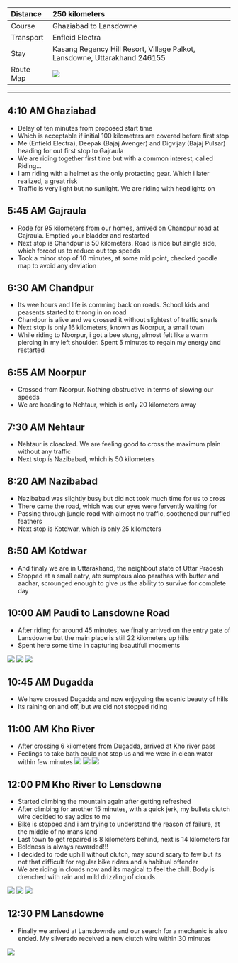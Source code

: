 | Distance | 250 kilometers |
| :--- | :--- |
| Course | Ghaziabad to Lansdowne |
| Transport | Enfleid Electra |
| Stay | Kasang Regency Hill Resort, Village Palkot, Lansdowne, Uttarakhand 246155 |
| Route Map |![](https://github.com/inbravo/travel/blob/master/july-2017/images/route-map.jpg)|

---

##  4:10 AM Ghaziabad
*	Delay of ten minutes from proposed start time
*	Which is acceptable if initial 100 kilometers are covered before first stop
*	Me (Enfield Electra), Deepak (Bajaj Avenger) and Digvijay (Bajaj Pulsar) heading for out first stop to Gajraula
*	We are riding together first time but with a common interest, called Riding...
*	I am riding with a helmet as the only protacting gear. Which i later realized, a great risk
*	Traffic is very light but no sunlight. We are riding with headlights on

##  5:45 AM Gajraula
*	Rode for 95 kilometers from our homes, arrived on Chandpur road at Gajraula. Emptied your bladder and restarted
*	Next stop is Chandpur is 50 kilometers. Road is nice but single side, which forced us to reduce out top speeds
*	Took a minor stop of 10 minutes, at some mid point, checked goodle map to avoid any deviation

##  6:30 AM Chandpur
*	Its wee hours and life is comming back on roads. School kids and peasents started to throng in on road
*	Chandpur is alive and we crossed it without slightest of traffic snarls
*	Next stop is only 16 kilometers, known as Noorpur, a small town
*	While riding to Noorpur, i got a bee stung, almost felt like a warm piercing in my left shoulder. Spent 5 minutes to regain my energy and restarted

##  6:55 AM Noorpur
*	Crossed from Noorpur. Nothing obstructive in terms of slowing our speeds
*	We are heading to Nehtaur, which is only 20 kilometers away

##  7:30 AM Nehtaur
*	Nehtaur is cloacked. We are feeling good to cross the maximum plain without any traffic
*	Next stop is Nazibabad, which is 50 kilometers

##  8:20 AM Nazibabad
*	Nazibabad was slightly busy but did not took much time for us to cross
*	There came the road, which was our eyes were fervently waiting for
*	Passing through jungle road with almost no traffic, soothened our ruffled feathers
*	Next stop is Kotdwar, which is only 25 kilometers

##  8:50 AM Kotdwar
*	And finaly we are in Uttarakhand, the neighbout state of Uttar Pradesh
*	Stopped at a small eatry, ate sumptous aloo parathas with butter and aachar, scrounged enough to give us the ability to survive for complete day

##	10:00 AM Paudi to Lansdowne Road
*	After riding for around 45 minutes, we finally arrived on the entry gate of Lansdowne but the main place is still 22 kilometers up hills
*	Spent here some time in capturing beautifull mooments

![](https://github.com/inbravo/travel/blob/master/july-2017/images/1.jpg)
![](https://github.com/inbravo/travel/blob/master/july-2017/images/10.jpg)
![](https://github.com/inbravo/travel/blob/master/july-2017/images/11.jpg)

##  10:45 AM Dugadda
*	We have crossed Dugadda and now enjoyoing the scenic beauty of hills
*	Its raining on and off, but we did not stopped riding

##  11:00 AM Kho River
*	After crossing 6 kilometers from Dugadda, arrived at Kho river pass
*	Feelings to take bath could not stop us and we were in clean water within few minutes
![](https://github.com/inbravo/travel/blob/master/july-2017/images/2.jpg)
![](https://github.com/inbravo/travel/blob/master/july-2017/images/12.jpg)
![](https://github.com/inbravo/travel/blob/master/july-2017/images/13.jpg)

##  12:00 PM Kho River to Lensdowne
*	Started climbing the mountain again after getting refreshed
*	After climbing for another 15 minutes, with a quick jerk, my bullets clutch wire decided to say adios to me
*	Bike is stopped and i am trying to understand the reason of failure, at the middle of no mans land
*	Last town to get repaired is 8 kilometers behind, next is 14 kilometers far
*	Boldness is always rewarded!!! 
*	I decided to rode uphill without clutch, may sound scary to few but its not that difficult for regular bike riders and a habitual offender
* We are riding in clouds now and its magical to feel the chill. Body is drenched with rain and mild drizzling of clouds

![](https://github.com/inbravo/travel/blob/master/july-2017/images/14.jpg)
![](https://github.com/inbravo/travel/blob/master/july-2017/images/4.jpg)
![](https://github.com/inbravo/travel/blob/master/july-2017/images/7.jpg)

##  12:30 PM Lansdowne
*	Finally we arrived at Lansdownde and our search for a mechanic is also ended. My silverado received a new clutch wire within 30 minutes

![](https://github.com/inbravo/travel/blob/master/july-2017/images/5.jpg)
